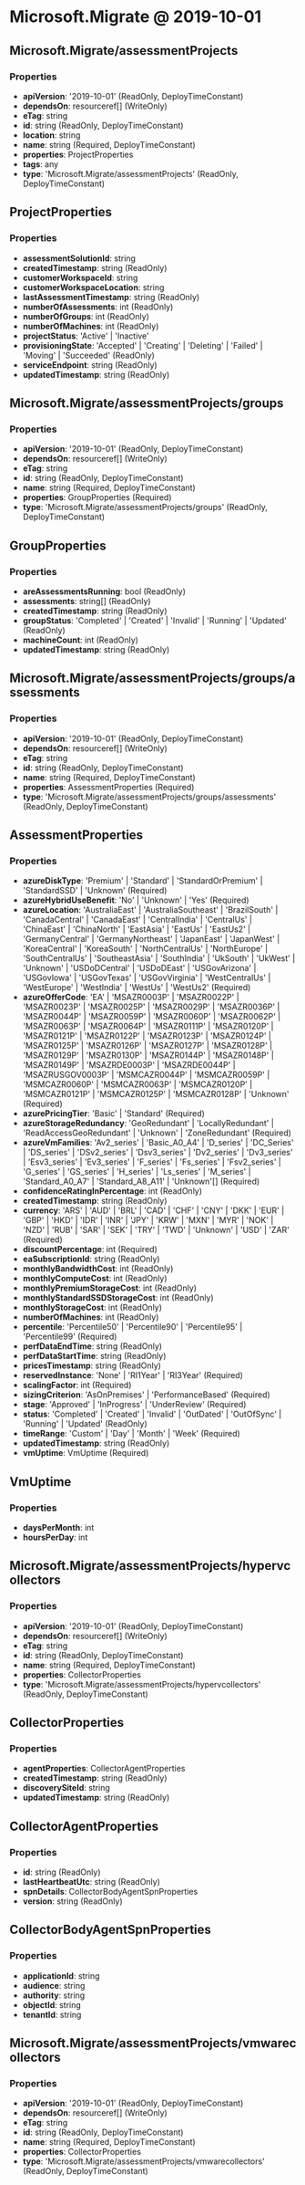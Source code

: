 # Microsoft.Migrate @ 2019-10-01

## Microsoft.Migrate/assessmentProjects
### Properties
* **apiVersion**: '2019-10-01' (ReadOnly, DeployTimeConstant)
* **dependsOn**: resourceref[] (WriteOnly)
* **eTag**: string
* **id**: string (ReadOnly, DeployTimeConstant)
* **location**: string
* **name**: string (Required, DeployTimeConstant)
* **properties**: ProjectProperties
* **tags**: any
* **type**: 'Microsoft.Migrate/assessmentProjects' (ReadOnly, DeployTimeConstant)

## ProjectProperties
### Properties
* **assessmentSolutionId**: string
* **createdTimestamp**: string (ReadOnly)
* **customerWorkspaceId**: string
* **customerWorkspaceLocation**: string
* **lastAssessmentTimestamp**: string (ReadOnly)
* **numberOfAssessments**: int (ReadOnly)
* **numberOfGroups**: int (ReadOnly)
* **numberOfMachines**: int (ReadOnly)
* **projectStatus**: 'Active' | 'Inactive'
* **provisioningState**: 'Accepted' | 'Creating' | 'Deleting' | 'Failed' | 'Moving' | 'Succeeded' (ReadOnly)
* **serviceEndpoint**: string (ReadOnly)
* **updatedTimestamp**: string (ReadOnly)

## Microsoft.Migrate/assessmentProjects/groups
### Properties
* **apiVersion**: '2019-10-01' (ReadOnly, DeployTimeConstant)
* **dependsOn**: resourceref[] (WriteOnly)
* **eTag**: string
* **id**: string (ReadOnly, DeployTimeConstant)
* **name**: string (Required, DeployTimeConstant)
* **properties**: GroupProperties (Required)
* **type**: 'Microsoft.Migrate/assessmentProjects/groups' (ReadOnly, DeployTimeConstant)

## GroupProperties
### Properties
* **areAssessmentsRunning**: bool (ReadOnly)
* **assessments**: string[] (ReadOnly)
* **createdTimestamp**: string (ReadOnly)
* **groupStatus**: 'Completed' | 'Created' | 'Invalid' | 'Running' | 'Updated' (ReadOnly)
* **machineCount**: int (ReadOnly)
* **updatedTimestamp**: string (ReadOnly)

## Microsoft.Migrate/assessmentProjects/groups/assessments
### Properties
* **apiVersion**: '2019-10-01' (ReadOnly, DeployTimeConstant)
* **dependsOn**: resourceref[] (WriteOnly)
* **eTag**: string
* **id**: string (ReadOnly, DeployTimeConstant)
* **name**: string (Required, DeployTimeConstant)
* **properties**: AssessmentProperties (Required)
* **type**: 'Microsoft.Migrate/assessmentProjects/groups/assessments' (ReadOnly, DeployTimeConstant)

## AssessmentProperties
### Properties
* **azureDiskType**: 'Premium' | 'Standard' | 'StandardOrPremium' | 'StandardSSD' | 'Unknown' (Required)
* **azureHybridUseBenefit**: 'No' | 'Unknown' | 'Yes' (Required)
* **azureLocation**: 'AustraliaEast' | 'AustraliaSoutheast' | 'BrazilSouth' | 'CanadaCentral' | 'CanadaEast' | 'CentralIndia' | 'CentralUs' | 'ChinaEast' | 'ChinaNorth' | 'EastAsia' | 'EastUs' | 'EastUs2' | 'GermanyCentral' | 'GermanyNortheast' | 'JapanEast' | 'JapanWest' | 'KoreaCentral' | 'KoreaSouth' | 'NorthCentralUs' | 'NorthEurope' | 'SouthCentralUs' | 'SoutheastAsia' | 'SouthIndia' | 'UkSouth' | 'UkWest' | 'Unknown' | 'USDoDCentral' | 'USDoDEast' | 'USGovArizona' | 'USGovIowa' | 'USGovTexas' | 'USGovVirginia' | 'WestCentralUs' | 'WestEurope' | 'WestIndia' | 'WestUs' | 'WestUs2' (Required)
* **azureOfferCode**: 'EA' | 'MSAZR0003P' | 'MSAZR0022P' | 'MSAZR0023P' | 'MSAZR0025P' | 'MSAZR0029P' | 'MSAZR0036P' | 'MSAZR0044P' | 'MSAZR0059P' | 'MSAZR0060P' | 'MSAZR0062P' | 'MSAZR0063P' | 'MSAZR0064P' | 'MSAZR0111P' | 'MSAZR0120P' | 'MSAZR0121P' | 'MSAZR0122P' | 'MSAZR0123P' | 'MSAZR0124P' | 'MSAZR0125P' | 'MSAZR0126P' | 'MSAZR0127P' | 'MSAZR0128P' | 'MSAZR0129P' | 'MSAZR0130P' | 'MSAZR0144P' | 'MSAZR0148P' | 'MSAZR0149P' | 'MSAZRDE0003P' | 'MSAZRDE0044P' | 'MSAZRUSGOV0003P' | 'MSMCAZR0044P' | 'MSMCAZR0059P' | 'MSMCAZR0060P' | 'MSMCAZR0063P' | 'MSMCAZR0120P' | 'MSMCAZR0121P' | 'MSMCAZR0125P' | 'MSMCAZR0128P' | 'Unknown' (Required)
* **azurePricingTier**: 'Basic' | 'Standard' (Required)
* **azureStorageRedundancy**: 'GeoRedundant' | 'LocallyRedundant' | 'ReadAccessGeoRedundant' | 'Unknown' | 'ZoneRedundant' (Required)
* **azureVmFamilies**: 'Av2_series' | 'Basic_A0_A4' | 'D_series' | 'DC_Series' | 'DS_series' | 'DSv2_series' | 'Dsv3_series' | 'Dv2_series' | 'Dv3_series' | 'Esv3_series' | 'Ev3_series' | 'F_series' | 'Fs_series' | 'Fsv2_series' | 'G_series' | 'GS_series' | 'H_series' | 'Ls_series' | 'M_series' | 'Standard_A0_A7' | 'Standard_A8_A11' | 'Unknown'[] (Required)
* **confidenceRatingInPercentage**: int (ReadOnly)
* **createdTimestamp**: string (ReadOnly)
* **currency**: 'ARS' | 'AUD' | 'BRL' | 'CAD' | 'CHF' | 'CNY' | 'DKK' | 'EUR' | 'GBP' | 'HKD' | 'IDR' | 'INR' | 'JPY' | 'KRW' | 'MXN' | 'MYR' | 'NOK' | 'NZD' | 'RUB' | 'SAR' | 'SEK' | 'TRY' | 'TWD' | 'Unknown' | 'USD' | 'ZAR' (Required)
* **discountPercentage**: int (Required)
* **eaSubscriptionId**: string (ReadOnly)
* **monthlyBandwidthCost**: int (ReadOnly)
* **monthlyComputeCost**: int (ReadOnly)
* **monthlyPremiumStorageCost**: int (ReadOnly)
* **monthlyStandardSSDStorageCost**: int (ReadOnly)
* **monthlyStorageCost**: int (ReadOnly)
* **numberOfMachines**: int (ReadOnly)
* **percentile**: 'Percentile50' | 'Percentile90' | 'Percentile95' | 'Percentile99' (Required)
* **perfDataEndTime**: string (ReadOnly)
* **perfDataStartTime**: string (ReadOnly)
* **pricesTimestamp**: string (ReadOnly)
* **reservedInstance**: 'None' | 'RI1Year' | 'RI3Year' (Required)
* **scalingFactor**: int (Required)
* **sizingCriterion**: 'AsOnPremises' | 'PerformanceBased' (Required)
* **stage**: 'Approved' | 'InProgress' | 'UnderReview' (Required)
* **status**: 'Completed' | 'Created' | 'Invalid' | 'OutDated' | 'OutOfSync' | 'Running' | 'Updated' (ReadOnly)
* **timeRange**: 'Custom' | 'Day' | 'Month' | 'Week' (Required)
* **updatedTimestamp**: string (ReadOnly)
* **vmUptime**: VmUptime (Required)

## VmUptime
### Properties
* **daysPerMonth**: int
* **hoursPerDay**: int

## Microsoft.Migrate/assessmentProjects/hypervcollectors
### Properties
* **apiVersion**: '2019-10-01' (ReadOnly, DeployTimeConstant)
* **dependsOn**: resourceref[] (WriteOnly)
* **eTag**: string
* **id**: string (ReadOnly, DeployTimeConstant)
* **name**: string (Required, DeployTimeConstant)
* **properties**: CollectorProperties
* **type**: 'Microsoft.Migrate/assessmentProjects/hypervcollectors' (ReadOnly, DeployTimeConstant)

## CollectorProperties
### Properties
* **agentProperties**: CollectorAgentProperties
* **createdTimestamp**: string (ReadOnly)
* **discoverySiteId**: string
* **updatedTimestamp**: string (ReadOnly)

## CollectorAgentProperties
### Properties
* **id**: string (ReadOnly)
* **lastHeartbeatUtc**: string (ReadOnly)
* **spnDetails**: CollectorBodyAgentSpnProperties
* **version**: string (ReadOnly)

## CollectorBodyAgentSpnProperties
### Properties
* **applicationId**: string
* **audience**: string
* **authority**: string
* **objectId**: string
* **tenantId**: string

## Microsoft.Migrate/assessmentProjects/vmwarecollectors
### Properties
* **apiVersion**: '2019-10-01' (ReadOnly, DeployTimeConstant)
* **dependsOn**: resourceref[] (WriteOnly)
* **eTag**: string
* **id**: string (ReadOnly, DeployTimeConstant)
* **name**: string (Required, DeployTimeConstant)
* **properties**: CollectorProperties
* **type**: 'Microsoft.Migrate/assessmentProjects/vmwarecollectors' (ReadOnly, DeployTimeConstant)

